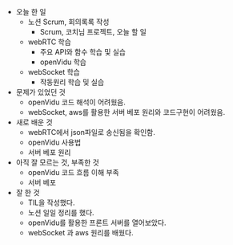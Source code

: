 - 오늘 한 일
    - 노션 Scrum, 회의록록 작성
        - Scrum, 코치님 프로젝트, 오늘 할 일
    - webRTC 학습
        - 주요 API와 함수 학습 및 실습
        - openVidu 학습
    - webSocket 학습
        - 작동원리 학습 및 실습
- 문제가 있었던 것
    - openVidu 코드 해석이 어려웠음.
    - webSocket, aws를 활용한 서버 베포 원리와 코드구현이 어려웠음.
- 새로 배운 것
    - webRTC에서 json파일로 송신됨을 확인함.
    - openVidu 사용법
    - 서버 베포 원리
- 아직 잘 모르는 것, 부족한 것
    - openVidu 코드 흐름 이해 부족
    - 서버 베포
- 잘 한 것
    - TIL을 작성했다.
    - 노션 일일 정리를 했다.
    - openVidu를 활용한 프론트 서버를 열어보았다.
    - webSocket 과 aws 원리를 배웠다.

